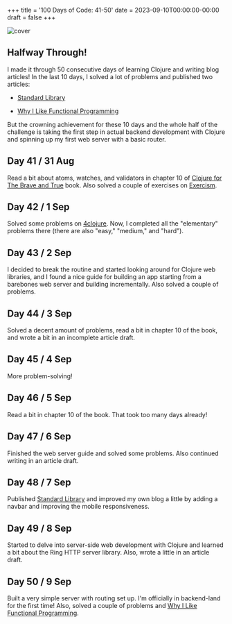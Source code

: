 +++
title = '100 Days of Code: 41-50'
date = 2023-09-10T00:00:00-00:00
draft = false
+++

![cover](https://i.imgur.com/9mkybri.png)

## Halfway Through!

I made it through 50 consecutive days of learning Clojure and writing blog articles! In the last 10 days, I solved a lot of problems and published two articles:

* [Standard Library](/posts/standard-library.html)
    
* [Why I Like Functional Programming](/posts/why-i-like-functional-programming.html)
    

But the crowning achievement for these 10 days and the whole half of the challenge is taking the first step in actual backend development with Clojure and spinning up my first web server with a basic router.

## Day 41 / 31 Aug

Read a bit about atoms, watches, and validators in chapter 10 of [Clojure for The Brave and True](https://www.braveclojure.com/clojure-for-the-brave-and-true/) book. Also solved a couple of exercises on [Exercism](https://exercism.org).

## Day 42 / 1 Sep

Solved some problems on [4clojure](https://4clojure.oxal.org/). Now, I completed all the "elementary" problems there (there are also "easy," "medium," and "hard").

## Day 43 / 2 Sep

I decided to break the routine and started looking around for Clojure web libraries, and I found a nice guide for building an app starting from a barebones web server and building incrementally. Also solved a couple of problems.

## Day 44 / 3 Sep

Solved a decent amount of problems, read a bit in chapter 10 of the book, and wrote a bit in an incomplete article draft.

## Day 45 / 4 Sep

More problem-solving!

## Day 46 / 5 Sep

Read a bit in chapter 10 of the book. That took too many days already!

## Day 47 / 6 Sep

Finished the web server guide and solved some problems. Also continued writing in an article draft.

## Day 48 / 7 Sep

Published [Standard Library](/posts/standard-library.html) and improved my own blog a little by adding a navbar and improving the mobile responsiveness.

## Day 49 / 8 Sep

Started to delve into server-side web development with Clojure and learned a bit about the Ring HTTP server library. Also, wrote a little in an article draft.

## Day 50 / 9 Sep

Built a very simple server with routing set up. I'm officially in backend-land for the first time! Also, solved a couple of problems and [Why I Like Functional Programming](/posts/why-i-like-functional-programming.html).
